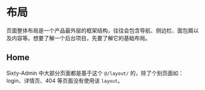 # 布局

页面整体布局是一个产品最外层的框架结构，往往会包含导航、侧边栏、面包屑以及内容等。想要了解一个后台项目，先要了解它的基础布局。

## Home

Sixty-Admin 中大部分页面都是基于这个 `@/layout/` 的，除了个别页面如：login、详情页、404 等页面没有使用该 `layout`。
